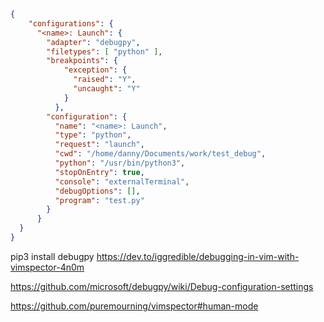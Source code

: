 ```json
{
    "configurations": {
      "<name>: Launch": {
        "adapter": "debugpy",
        "filetypes": [ "python" ],
        "breakpoints": {
            "exception": {
              "raised": "Y",
              "uncaught": "Y"
            }
          },
        "configuration": {
          "name": "<name>: Launch",
          "type": "python",
          "request": "launch",
          "cwd": "/home/danny/Documents/work/test_debug",
          "python": "/usr/bin/python3",
          "stopOnEntry": true,
          "console": "externalTerminal",
          "debugOptions": [],
          "program": "test.py"
        }
      }
  }
}
```
pip3 install debugpy
https://dev.to/iggredible/debugging-in-vim-with-vimspector-4n0m

https://github.com/microsoft/debugpy/wiki/Debug-configuration-settings

https://github.com/puremourning/vimspector#human-mode
